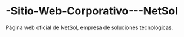 # -Sitio-Web-Corporativo---NetSol
Página web oficial de NetSol, empresa de soluciones tecnológicas.
